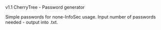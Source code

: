 v1.1
CherryTree - Password generator

Simple passwords for none-InfoSec usage. Input number of passwords needed - output into .txt.
